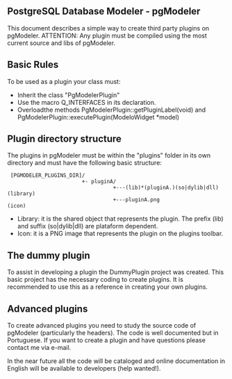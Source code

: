 PostgreSQL Database Modeler - pgModeler
---------------------------------------

This document describes a simple way to create third party plugins on pgModeler. ATTENTION: Any plugin must be compiled using the most current source and libs of pgModeler.

Basic Rules
-----------

To be used as a plugin your class must:

* Inherit the class "PgModelerPlugin"
* Use the macro Q_INTERFACES in its declaration.
* Overloadthe methods PgModelerPlugin::getPluginLabel(void) and PgModelerPlugin::executePlugin(ModeloWidget *model)

Plugin directory structure
--------------------------

The plugins in pgModeler must be within the "plugins" folder in its own directory and must have the following basic structure:


     [PGMODELER_PLUGINS_DIR]/
                            +- pluginA/
                                      +---(lib)*(pluginA.)(so|dylib|dll) (library)
                                      +---pluginA.png                    (icon)

* Library: it is the shared object that represents the plugin. The prefix (lib) and suffix (so|dylib|dll) are plataform dependent.
* Icon: it is a PNG image that represents the plugin on the plugins toolbar.

The dummy plugin
----------------

To assist in developing a plugin the DummyPlugin project was created. This basic project has the necessary coding to create plugins. It is recommended to use this as a reference in creating your own plugins.

Advanced plugins
---------------

To create advanced plugins you need to study the source code of pgModeler (particularly the headers). The code is well documented but in Portuguese. If you want to create a plugin and have questions please contact me via e-mail.

In the near future all the code will be cataloged and online documentation in English will be available to developers (help wanted!).
